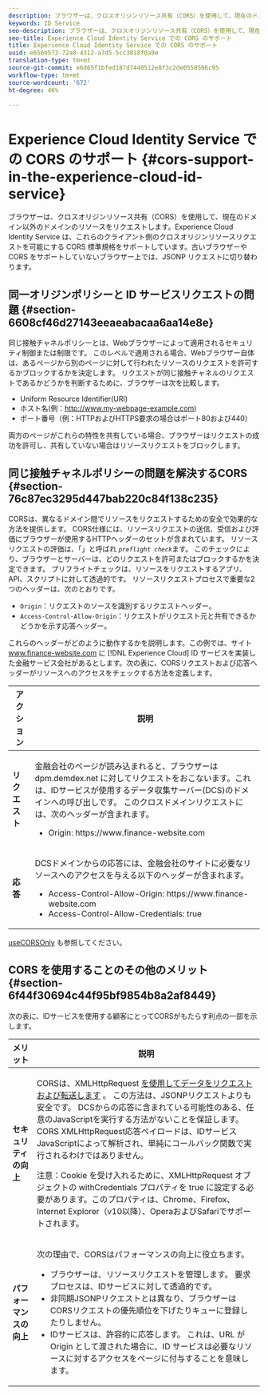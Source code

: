 ```yaml
---
description: ブラウザーは、クロスオリジンリソース共有（CORS）を使用して、現在のドメイン以外のドメインのリソースをリクエストします。Experience Cloud Identity Service は、これらのクライアント側のクロスオリジンリソースリクエストを可能にする CORS 標準規格をサポートしています。古いブラウザーや CORS をサポートしていないブラウザー上では、JSONP リクエストに切り替わります。
keywords: ID Service
seo-description: ブラウザーは、クロスオリジンリソース共有（CORS）を使用して、現在のドメイン以外のドメインのリソースをリクエストします。Experience Cloud Identity Service は、これらのクライアント側のクロスオリジンリソースリクエストを可能にする CORS 標準規格をサポートしています。古いブラウザーや CORS をサポートしていないブラウザー上では、JSONP リクエストに切り替わります。
seo-title: Experience Cloud Identity Service での CORS のサポート
title: Experience Cloud Identity Service での CORS のサポート
uuid: e656b573-72a8-4312-a7d5-5cc3818f0a9e
translation-type: tm+mt
source-git-commit: e6d65f1bfed187d7440512e8f3c2de0550506c95
workflow-type: tm+mt
source-wordcount: '672'
ht-degree: 46%

---
```



# Experience Cloud Identity Service での CORS のサポート {#cors-support-in-the-experience-cloud-id-service}

ブラウザーは、クロスオリジンリソース共有（CORS）を使用して、現在のドメイン以外のドメインのリソースをリクエストします。Experience Cloud Identity Service は、これらのクライアント側のクロスオリジンリソースリクエストを可能にする CORS 標準規格をサポートしています。古いブラウザーや CORS をサポートしていないブラウザー上では、JSONP リクエストに切り替わります。

## 同一オリジンポリシーと ID サービスリクエストの問題 {#section-6608cf46d27143eeaeabacaa6aa14e8e}

同じ接触チャネルポリシーとは、Webブラウザーによって適用されるセキュリティ制御または制限です。 このレベルで適用される場合、Webブラウザー自体は、あるページから別のページに対して行われたリソースのリクエストを許可するかブロックするかを決定します。 リクエストが同じ接触チャネルのリクエストであるかどうかを判断するために、ブラウザーは次を比較します。

* Uniform Resource Identifier(URI)
* ホスト名(例：http://www.my-webpage-example.com)
* ポート番号（例：HTTPおよびHTTPS要求の場合はポート80および440）

両方のページがこれらの特性を共有している場合、ブラウザーはリクエストの成功を許可し、共有していない場合はリソースリクエストをブロックします。

## 同じ接触チャネルポリシーの問題を解決するCORS {#section-76c87ec3295d447bab220c84f138c235}

CORSは、異なるドメイン間でリソースをリクエストするための安全で効果的な方法を提供します。 CORS仕様には、リソースリクエストの送信、受信および評価にブラウザーが使用するHTTPヘッダーのセットが含まれています。 リソースリクエストの評価は、「」と呼ばれ *`preflight check`*&#x200B;ます。 このチェックにより、ブラウザーとサーバーは、どのリクエストを許可またはブロックするかを決定できます。 プリフライトチェックは、リソースをリクエストするアプリ、API、スクリプトに対して透過的です。 リソースリクエストプロセスで重要な2つのヘッダーは、次のとおりです。

* `Origin`：リクエストのソースを識別するリクエストヘッダー。
* `Access-Control-Allow-Origin`：リクエストがリクエスト元と共有できるかどうかを示す応答ヘッダー。

これらのヘッダーがどのように動作するかを説明します。この例では、サイト www.finance-website.com に [!DNL Experience Cloud] ID サービスを実装した金融サービス会社があるとします。次の表に、CORSリクエストおよび応答ヘッダーがリソースへのアクセスをチェックする方法を定義します。

<table id="table_B004ACF52B5A4D33B1DCF7EA77BE4E6D"> 
 <thead> 
  <tr> 
   <th colname="col1" class="entry"> アクション </th> 
   <th colname="col2" class="entry"> 説明 </th> 
  </tr> 
 </thead>
 <tbody> 
  <tr> 
   <td colname="col1"> <p> <b>リクエスト</b> </p> </td> 
   <td colname="col2"> <p>金融会社のページが読み込まれると、ブラウザーは <span class="codeph">dpm.demdex.net</span> に対してリクエストをおこないます。これは、IDサービスが使用するデータ収集サーバー(DCS)のドメインへの呼び出しです。 このクロスドメインリクエストには、次のヘッダーが含まれます。 </p> <p> 
     <ul class="simplelist"> 
      <li> <span class="codeph"> Origin: https://www.finance-website.com</span> </li> 
     </ul> </p> </td> 
  </tr> 
  <tr> 
   <td colname="col1"> <p> <b>応答</b>  </p> </td> 
   <td colname="col2"> <p>DCSドメインからの応答には、金融会社のサイトに必要なリソースへのアクセスを与える以下のヘッダーが含まれます。 </p> <p> 
     <ul class="simplelist"> 
      <li> <span class="codeph"> Access-Control-Allow-Origin: https://www.finance-website.com</span> </li> 
      <li> <span class="codeph"> Access-Control-Allow-Credentials: true</span> </li> 
     </ul> </p> </td> 
  </tr> 
 </tbody> 
</table>

[useCORSOnly](../library/function-vars/use-cors-only.md#reference-8a9a143d838b48d6b23329b84b13e1fa) も参照してください。

## CORS を使用することのその他のメリット {#section-6f44f30694c44f95bf9854b8a2af8449}

次の表に、IDサービスを使用する顧客にとってCORSがもたらす利点の一部を示します。

<table id="table_AEB51A263D454F90B66E8C8D0513CF79"> 
 <thead> 
  <tr> 
   <th colname="col1" class="entry"> メリット </th> 
   <th colname="col2" class="entry"> 説明 </th> 
  </tr>
 </thead>
 <tbody> 
  <tr> 
   <td colname="col1"> <p><b>セキュリティの向上</b> </p> </td> 
   <td colname="col2"> <p>CORSは、XMLHttpRequest <a href="https://developer.mozilla.org/ja/docs/Web/API/XMLHttpRequest" format="https" scope="external"> を使用してデータをリクエストおよび転送します</a> 。 この方法は、JSONPリクエストよりも安全です。 DCSからの応答に含まれている可能性のある、任意のJavaScriptを実行する方法がないことを保証します。 CORS XMLHttpRequest応答ペイロードは、IDサービスJavaScriptによって解析され、単純にコールバック関数で実行されるわけではありません。 </p> <p> <p>注意：Cookie を受け入れるために、<span class="codeph">XMLHttpRequest</span> オブジェクトの <span class="codeph">withCredentials</span> プロパティを <span class="codeph">true</span> に設定する必要があります。このプロパティは、Chrome、Firefox、Internet Explorer（v10以降）、OperaおよびSafariでサポートされます。 </p> </p> </td> 
  </tr> 
  <tr> 
   <td colname="col1"> <p><b>パフォーマンスの向上</b> </p> </td> 
   <td colname="col2"> <p>次の理由で、CORSはパフォーマンスの向上に役立ちます。 </p> 
    <ul id="ul_EC3A178003A94D70883B914050D7C464"> 
     <li id="li_F8B44352BFBB46CDBD07AE40B9F2D0EC">ブラウザーは、リソースリクエストを管理します。 要求プロセスは、IDサービスに対して透過的です。 </li> 
     <li id="li_C63E43A4CAB84210AB6A39100E5864BE">非同期JSONPリクエストとは異なり、ブラウザーはCORSリクエストの優先順位を下げたりキューに登録したりしません。 </li> 
     <li id="li_1A2A15F591B84D1BAED3CFAB391EEBEC">IDサービスは、許容的に応答します。 これは、URL が <span class="codeph">Origin</span> として渡された場合に、ID サービスは必要なリソースに対するアクセスをページに付与することを意味します。 </li> 
    </ul> </td> 
  </tr> 
 </tbody> 
</table>

